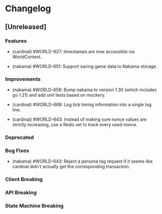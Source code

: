 <!--
Guiding Principles:

Changelogs are for humans, not machines.
There should be an entry for every single version.
The same types of changes should be grouped.
Versions and sections should be linkable.
The latest version comes first.
The release date of each version is displayed.
Mention whether you follow Semantic Versioning.

Usage:

Change log entries are to be added to the Unreleased section under the
appropriate stanza (see below). Each entry is required to include a tag and
the Github issue reference in the following format:

* (<tag>) \#<issue-number> message

The tag should consist of where the change is being made ex. (cardinal), (evm)
The issue numbers will later be link-ified during the release process so you do
not have to worry about including a link manually, but you can if you wish.

Types of changes (Stanzas):

"Features" for new features.
"Improvements" for changes in existing functionality.
"Deprecated" for soon-to-be removed features.
"Bug Fixes" for any bug fixes.
"Client Breaking" for breaking API routes, gRPC routes, or Cardinal SDK code.
"API Breaking" for breaking exported APIs used by developers building on World Engine.
"State Machine Breaking" for any changes that result in a different AppState given same genesis state and tx list.
Ref: https://keepachangelog.com/en/1.0.0/
-->

# Changelog

## [Unreleased]

### Features

- (cardinal) #WORLD-627: timestamps are now accessible via WorldContext.

- (nakama) #WORLD-651: Support saving game data to Nakama storage.

### Improvements

- (nakama) #WORLD-659: Bump nakama to version 1.30 (which includes go 1.21) and add unit tests based on mockery.

- (cardinal) #WORLD-668: Log tick timing information into a single log line.

- (cardinal) #WORLD-643: Instead of making sure nonce values are strictly increasing, use a Redis set to track every used nonce.

### Deprecated

### Bug Fixes

- (nakama) #WORLD-643: Reject a persona tag request if it seems like cardinal didn't actually get the corresponding transaction.

### Client Breaking

### API Breaking

### State Machine Breaking
